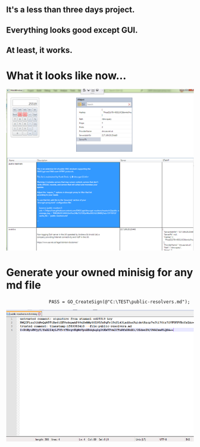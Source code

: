 ## It's a less than three days project.
## Everything looks good except GUI.
## At least, it works.

# What it looks like now...
![Show](https://github.com/AZ-X/MEDIA/blob/master/PNG/WPF.PNG?raw=true)

# Generate your owned minisig for any md file
                    PASS = GO_CreateSign(@"C:\TEST\public-resolvers.md");
![Show](https://github.com/AZ-X/MEDIA/blob/master/PNG/minisig.PNG?raw=true)
